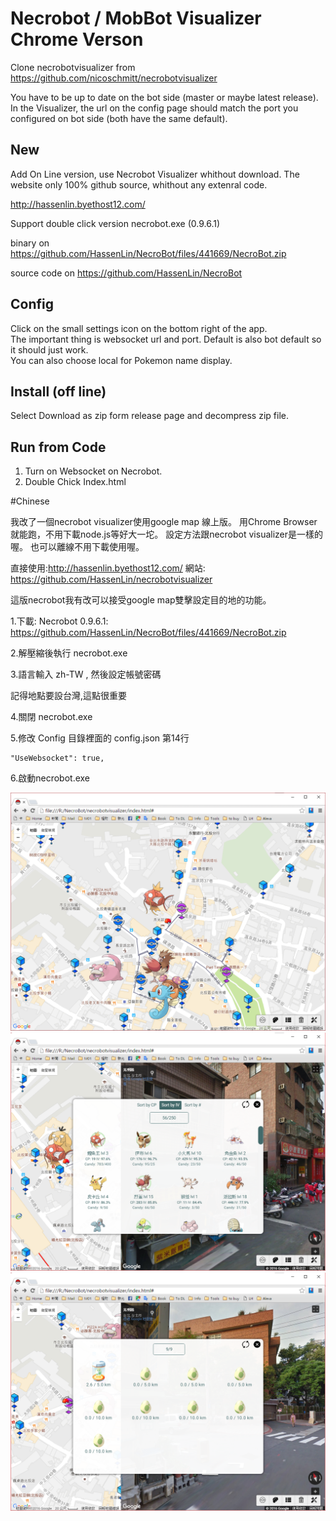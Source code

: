 
# Necrobot / MobBot Visualizer Chrome Verson

Clone necrobotvisualizer from https://github.com/nicoschmitt/necrobotvisualizer

You have to be up to date on the bot side (master or maybe latest release).  
In the Visualizer, the url on the config page should match the port you configured on bot side (both have the same default).

## New
   Add On Line version, use Necrobot Visualizer whithout download.
   The website only 100% github source, whithout any extenral code. 
   
   http://hassenlin.byethost12.com/
  
   Support double click version necrobot.exe (0.9.6.1)
   
   
   binary on https://github.com/HassenLin/NecroBot/files/441669/NecroBot.zip
   
   source code on https://github.com/HassenLin/NecroBot


## Config

Click on the small settings icon on the bottom right of the app.  
The important thing is websocket url and port. Default is also bot default so it should just work.  
You can also choose local for Pokemon name display.

## Install (off line)
   Select Download as zip form release page and decompress zip file.
   
## Run from Code
 1. Turn on Websocket on Necrobot.
 2. Double Chick Index.html

#Chinese 

我改了一個necrobot visualizer使用google map 線上版。
用Chrome Browser就能跑，不用下載node.js等好大一坨。
設定方法跟necrobot visualizer是一樣的喔。
也可以離線不用下載使用喔。

直接使用:http://hassenlin.byethost12.com/
網站: https://github.com/HassenLin/necrobotvisualizer

這版necrobot我有改可以接受google map雙擊設定目的地的功能。

1.下載:
 Necrobot 0.9.6.1: https://github.com/HassenLin/NecroBot/files/441669/NecroBot.zip
 
2.解壓縮後執行 necrobot.exe

3.語言輸入 zh-TW , 然後設定帳號密碼

   記得地點要設台灣,這點很重要
   
4.關閉 necrobot.exe

5.修改 Config 目錄裡面的 config.json 第14行

	"UseWebsocket": true,

6.啟動necrobot.exe

 
![Screenshot](https://github.com/HassenLin/necrobotvisualizer/blob/master/screenshots/screenshot1.png?raw=true)  
![Screenshot](https://github.com/HassenLin/necrobotvisualizer/blob/master/screenshots/screenshot2.png?raw=true)  
![Screenshot](https://github.com/HassenLin/necrobotvisualizer/blob/master/screenshots/screenshot3.png?raw=true)  
